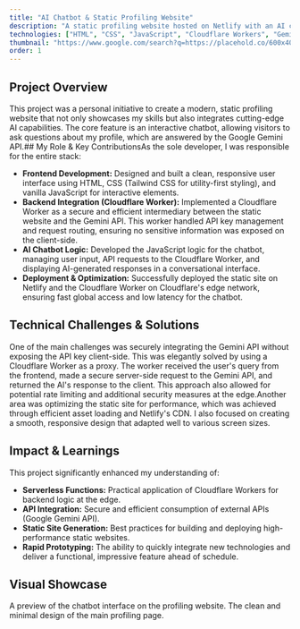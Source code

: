 ```yaml
---
title: "AI Chatbot & Static Profiling Website"
description: "A static profiling website hosted on Netlify with an AI chatbot feature powered by Gemini API via Cloudflare Worker."
technologies: ["HTML", "CSS", "JavaScript", "Cloudflare Workers", "Gemini API", "Netlify"]
thumbnail: "https://www.google.com/search?q=https://placehold.co/600x400/4A4A8A/E0E0F0%3Ftext%3DAI%2BChatbot" # Replace with your actual project thumbnail
order: 1
---
```


## Project Overview
This project was a personal initiative to create a modern, static profiling website that not only showcases my skills but also integrates cutting-edge AI capabilities. The core feature is an interactive chatbot, allowing visitors to ask questions about my profile, which are answered by the Google Gemini API.## My Role & Key ContributionsAs the sole developer, I was responsible for the entire stack:

- **Frontend Development:** Designed and built a clean, responsive user interface using HTML, CSS (Tailwind CSS for utility-first styling), and vanilla JavaScript for interactive elements.
- **Backend Integration (Cloudflare Worker):** Implemented a Cloudflare Worker as a secure and efficient intermediary between the static website and the Gemini API. This worker handled API key management and request routing, ensuring no sensitive information was exposed on the client-side.
- **AI Chatbot Logic:** Developed the JavaScript logic for the chatbot, managing user input, API requests to the Cloudflare Worker, and displaying AI-generated responses in a conversational interface.
- **Deployment & Optimization:** Successfully deployed the static site on Netlify and the Cloudflare Worker on Cloudflare's edge network, ensuring fast global access and low latency for the chatbot.

## Technical Challenges & Solutions
One of the main challenges was securely integrating the Gemini API without exposing the API key client-side. This was elegantly solved by using a Cloudflare Worker as a proxy. The worker received the user's query from the frontend, made a secure server-side request to the Gemini API, and returned the AI's response to the client. This approach also allowed for potential rate limiting and additional security measures at the edge.Another area was optimizing the static site for performance, which was achieved through efficient asset loading and Netlify's CDN. I also focused on creating a smooth, responsive design that adapted well to various screen sizes.

## Impact & Learnings
This project significantly enhanced my understanding of:

- **Serverless Functions:** Practical application of Cloudflare Workers for backend logic at the edge.
- **API Integration:** Secure and efficient consumption of external APIs (Google Gemini API).
- **Static Site Generation:** Best practices for building and deploying high-performance static websites.
- **Rapid Prototyping:** The ability to quickly integrate new technologies and deliver a functional, impressive feature ahead of schedule.

## Visual Showcase
<!-- You can embed images and GIFs directly here using standard Markdown syntax -->
A preview of the chatbot interface on the profiling website.
The clean and minimal design of the main profiling page.
<!-- If you have a video, embed it like this (ensure the video file is in your public folder) -->
<!-- <video controls src="/videos/ai-chatbot-demo.mp4" class="w-full rounded-lg shadow-md my-6"></video> -->
<!-- Video demonstration of the AI chatbot in action. -->